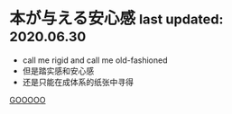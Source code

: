 <!-- ![logo](_media/icon.svg) -->

# 本が与える安心感 <small>last updated: 2020.06.30</small>

<!-- > 书本才能给的安全感 -->

<!-- 书本相较于网络文章的明显好处：-->

<!-- > 成体系、叙述有逻辑 -->

<!-- > 经过作者的深思熟虑写成，又经过出版社专业人员校验 -->

<!-- > 经历了时间和市场的考验 -->

<!-- 总结来说，是享受了严格的筛选机制所带来的产物 -->

- call me rigid and call me old-fashioned
- 但是踏实感和安心感
- 还是只能在成体系的纸张中寻得

[GOOOOO](README.md)